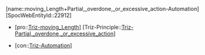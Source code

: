 ﻿---
type: TrizContradiction
aliases:
- moving_Length+Partial,_overdone,_or_excessive_action-Automation
license: CC BY-SA 4.0
copyright: https://github.com/SpocWeb
IsDeleted: false
IsReadOnly: false
Confidential: public
tags: 
- Triz/Contradiction
---
[name::moving_Length+Partial,_overdone,_or_excessive_action-Automation]
[SpocWebEntityId::22912]
+ [pro::[Triz-moving_Length](tech/Triz/Parameter/Triz-moving_Length.md)]
[Triz-Principle::[Triz-Partial,_overdone,_or_excessive_action](tech/Triz/Principle/Triz-Partial,_overdone,_or_excessive_action.md)]
- [con::[Triz-Automation](tech/Triz/Parameter/Triz-Automation.md)]

